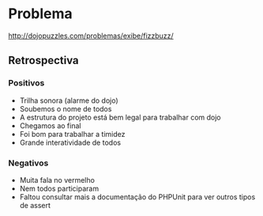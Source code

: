 # Problema

http://dojopuzzles.com/problemas/exibe/fizzbuzz/

## Retrospectiva

### Positivos

* Trilha sonora (alarme do dojo)
* Soubemos o nome de todos
* A estrutura do projeto está bem legal para trabalhar com dojo
* Chegamos ao final
* Foi bom para trabalhar a timidez
* Grande interatividade de todos

### Negativos

* Muita fala no vermelho
* Nem todos participaram
* Faltou consultar mais a documentação do PHPUnit para ver outros tipos de assert